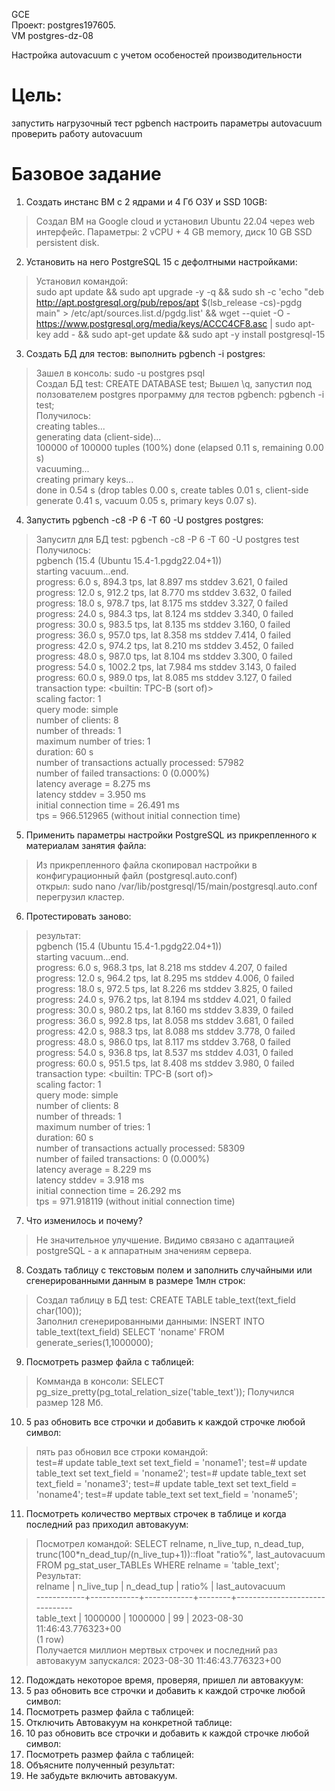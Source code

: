 GCE   
Проект: postgres197605.  
VM postgres-dz-08

Настройка autovacuum с учетом особеностей производительности

# Цель:
запустить нагрузочный тест pgbench
настроить параметры autovacuum
проверить работу autovacuum  

# Базовое задание 

1. Создать инстанс ВМ с 2 ядрами и 4 Гб ОЗУ и SSD 10GB:    
> Создал ВМ на Google cloud и установил Ubuntu 22.04 через web интерфейс. Параметры: 2 vCPU + 4 GB memory, диск 10 GB SSD persistent disk.    

2. Установить на него PostgreSQL 15 с дефолтными настройками:
> Установил командой:    
> sudo apt update && sudo apt upgrade -y -q && sudo sh -c 'echo "deb http://apt.postgresql.org/pub/repos/apt $(lsb_release -cs)-pgdg main" > /etc/apt/sources.list.d/pgdg.list' && wget --quiet -O - https://www.postgresql.org/media/keys/ACCC4CF8.asc | sudo apt-key add - && sudo apt-get update && sudo apt -y install postgresql-15    

3. Создать БД для тестов: выполнить pgbench -i postgres:
> Зашел в консоль: sudo -u postgres psql    
> Создал БД test: CREATE DATABASE test; 
> Вышел \q, запустил под ползователем postgres  программу для тестов pgbench: pgbench -i test;                
> Получилось:            
> creating tables...    
> generating data (client-side)...     
> 100000 of 100000 tuples (100%) done (elapsed 0.11 s, remaining 0.00 s)    
> vacuuming...    
> creating primary keys...     
> done in 0.54 s (drop tables 0.00 s, create tables 0.01 s, client-side generate 0.41 s, vacuum 0.05 s, primary keys 0.07 s).      

4. Запустить pgbench -c8 -P 6 -T 60 -U postgres postgres: 
> Запуситл для БД test: pgbench -c8 -P 6 -T 60 -U postgres test    
> Получилось:     
> pgbench (15.4 (Ubuntu 15.4-1.pgdg22.04+1))    
> starting vacuum...end.    
> progress: 6.0 s, 894.3 tps, lat 8.897 ms stddev 3.621, 0 failed     
> progress: 12.0 s, 912.2 tps, lat 8.770 ms stddev 3.632, 0 failed      
> progress: 18.0 s, 978.7 tps, lat 8.175 ms stddev 3.327, 0 failed       
> progress: 24.0 s, 984.3 tps, lat 8.124 ms stddev 3.340, 0 failed      
> progress: 30.0 s, 983.5 tps, lat 8.135 ms stddev 3.160, 0 failed      
> progress: 36.0 s, 957.0 tps, lat 8.358 ms stddev 7.414, 0 failed          
> progress: 42.0 s, 974.2 tps, lat 8.210 ms stddev 3.452, 0 failed       
> progress: 48.0 s, 987.0 tps, lat 8.104 ms stddev 3.300, 0 failed       
> progress: 54.0 s, 1002.2 tps, lat 7.984 ms stddev 3.143, 0 failed       
> progress: 60.0 s, 989.0 tps, lat 8.085 ms stddev 3.127, 0 failed      
> transaction type: <builtin: TPC-B (sort of)>       
> scaling factor: 1      
> query mode: simple       
> number of clients: 8      
> number of threads: 1      
> maximum number of tries: 1      
> duration: 60 s      
> number of transactions actually processed: 57982      
> number of failed transactions: 0 (0.000%)       
> latency average = 8.275 ms      
> latency stddev = 3.950 ms      
> initial connection time = 26.491 ms       
> tps = 966.512965 (without initial connection time)       

5. Применить параметры настройки PostgreSQL из прикрепленного к материалам занятия файла:    
> Из прикрепленного файла скопировал настройки в конфигурационный файл (postgresql.auto.conf)   
> открыл: sudo nano /var/lib/postgresql/15/main/postgresql.auto.conf 
> перегрузил кластер.        

6. Протестировать заново:    
> результат:      
> pgbench (15.4 (Ubuntu 15.4-1.pgdg22.04+1))    
> starting vacuum...end.    
> progress: 6.0 s, 968.3 tps, lat 8.218 ms stddev 4.207, 0 failed    
> progress: 12.0 s, 964.2 tps, lat 8.295 ms stddev 4.006, 0 failed  
> progress: 18.0 s, 972.5 tps, lat 8.226 ms stddev 3.825, 0 failed     
> progress: 24.0 s, 976.2 tps, lat 8.194 ms stddev 4.021, 0 failed     
> progress: 30.0 s, 980.2 tps, lat 8.160 ms stddev 3.839, 0 failed     
> progress: 36.0 s, 992.8 tps, lat 8.058 ms stddev 3.681, 0 failed    
> progress: 42.0 s, 988.3 tps, lat 8.088 ms stddev 3.778, 0 failed    
> progress: 48.0 s, 986.0 tps, lat 8.117 ms stddev 3.768, 0 failed     
> progress: 54.0 s, 936.8 tps, lat 8.537 ms stddev 4.031, 0 failed      
> progress: 60.0 s, 951.5 tps, lat 8.408 ms stddev 3.980, 0 failed     
> transaction type: <builtin: TPC-B (sort of)>      
> scaling factor: 1      
> query mode: simple       
> number of clients: 8      
> number of threads: 1      
> maximum number of tries: 1     
> duration: 60 s     
> number of transactions actually processed: 58309     
> number of failed transactions: 0 (0.000%)     
> latency average = 8.229 ms     
> latency stddev = 3.918 ms     
> initial connection time = 26.292 ms     
> tps = 971.918119 (without initial connection time)    

7. Что изменилось и почему?
> Не значительное улучшение. Видимо связано с адаптацией postgreSQL - a к аппаратным значениям сервера.     

8. Создать таблицу с текстовым полем и заполнить случайными или сгенерированными данным в размере 1млн строк:
> Создал таблицу в БД test:  CREATE TABLE table_text(text_field char(100));    
> Заполнил сгенерированными данными: INSERT INTO table_text(text_field) SELECT 'noname' FROM generate_series(1,1000000);     

9. Посмотреть размер файла с таблицей:    
> Комманда в консоли: SELECT pg_size_pretty(pg_total_relation_size('table_text'));
> Получился размер 128 Мб.       

10. 5 раз обновить все строчки и добавить к каждой строчке любой символ:     
> пять раз обновил все строки командой:       
> test=# update table_text set text_field = 'noname1';
> test=# update table_text set text_field = 'noname2';
> test=# update table_text set text_field = 'noname3';
> test=# update table_text set text_field = 'noname4';
> test=# update table_text set text_field = 'noname5';      

11. Посмотреть количество мертвых строчек в таблице и когда последний раз приходил автовакуум:
> Посмотрел командой: SELECT relname, n_live_tup, n_dead_tup, trunc(100*n_dead_tup/(n_live_tup+1))::float "ratio%", last_autovacuum FROM pg_stat_user_TABLEs WHERE relname = 'table_text';              
> Результат:             
>   relname   | n_live_tup | n_dead_tup | ratio% |        last_autovacuum           
------------+------------+------------+--------+-------------------------------          
 table_text |    1000000 |    1000000 |     99 | 2023-08-30 11:46:43.776323+00          
(1 row)              
> Получается миллион мертвых строчек и последний раз автовакуум запускался: 2023-08-30 11:46:43.776323+00         

12. Подождать некоторое время, проверяя, пришел ли автовакуум:
13. 5 раз обновить все строчки и добавить к каждой строчке любой символ:
14. Посмотреть размер файла с таблицей:
15. Отключить Автовакуум на конкретной таблице:
16. 10 раз обновить все строчки и добавить к каждой строчке любой символ:
17. Посмотреть размер файла с таблицей:
18. Объясните полученный результат:
19. Не забудьте включить автовакуум.
